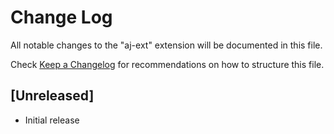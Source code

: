 # Change Log

All notable changes to the "aj-ext" extension will be documented in this file.

Check [Keep a Changelog](http://keepachangelog.com/) for recommendations on how to structure this file.

## [Unreleased]

- Initial release
